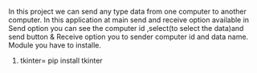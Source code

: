 In this project we can send any type data from one computer to another computer.
In this application at main send and receive option available in Send option you can see the computer id ,select(to select the data)and send button & Receive option you to sender computer id and data name.
Module you have to installe.
   1. tkinter= pip install tkinter
